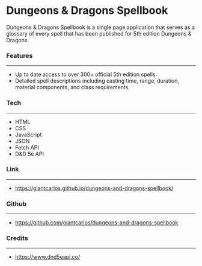 # **Dungeons & Dragons Spellbook**

Dungeons & Dragons Spellbook is a single page application that serves as a glossary of every spell that has been published for 5th edition Dungeons & Dragons. 


### **Features**
---

- Up to date access to over 300+ official 5th edition spells.
- Detailed spell descriptions including casting time, range, duration, material components, and class requirements. 


### **Tech**
---

- HTML
- CSS
- JavaScript
- JSON
- Fetch API
- D&D 5e API

### **Link**
---

- https://giantcarlos.github.io/dungeons-and-dragons-spellbook/


### **Github**
---

- https://github.com/giantcarlos/dungeons-and-dragons-spellbook


### **Credits**
---

- https://www.dnd5eapi.co/